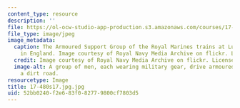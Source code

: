 ```yaml
---
content_type: resource
description: ''
file: https://ol-ocw-studio-app-production.s3.amazonaws.com/courses/17-480-understanding-military-operations-spring-2017/52bb0240f2e683f082779800cf7803d5_17-480s17.jpg.jpg
file_type: image/jpeg
image_metadata:
  caption: The Armoured Support Group of the Royal Marines trains at Lulworth Range
    in England. Image courtesy of Royal Navy Media Archive on flickr. License BY-NC.
  credit: Image courtesy of Royal Navy Media Archive on flickr. License BY-NC.
  image-alt: A group of men, each wearing military gear, drive armoured vehicles down
    a dirt road.
resourcetype: Image
title: 17-480s17.jpg.jpg
uid: 52bb0240-f2e6-83f0-8277-9800cf7803d5
---
```

